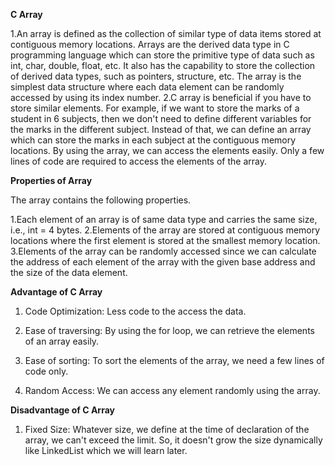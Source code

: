 **C Array**

  1.An array is defined as the collection of similar type of data items stored at contiguous memory locations. Arrays are the derived data type in C programming language which can store the primitive type of data such as int, char, double, float, etc. It also has the capability to store the collection of derived data types, such as pointers, structure, etc. The array is the simplest data structure where each data element can be randomly accessed by using its index number.
  2.C array is beneficial if you have to store similar elements. For example, if we want to store the marks of a student in 6 subjects, then we don't need to define different variables for the marks in the different subject. Instead of that, we can define an array which can store the marks in each subject at the contiguous memory locations.
  By using the array, we can access the elements easily. Only a few lines of code are required to access the elements of the array.

**Properties of Array**

The array contains the following properties.

  1.Each element of an array is of same data type and carries the same size, i.e., int = 4 bytes.
  2.Elements of the array are stored at contiguous memory locations where the first element is stored at the smallest memory location.
  3.Elements of the array can be randomly accessed since we can calculate the address of each element of the array with the given base address and the size of the data element.
  
**Advantage of C Array**

1) Code Optimization: Less code to the access the data.

2) Ease of traversing: By using the for loop, we can retrieve the elements of an array easily.

3) Ease of sorting: To sort the elements of the array, we need a few lines of code only.

4) Random Access: We can access any element randomly using the array.

**Disadvantage of C Array**

1) Fixed Size: Whatever size, we define at the time of declaration of the array, we can't exceed the limit. So, it doesn't grow the size dynamically like LinkedList which we will learn later.
